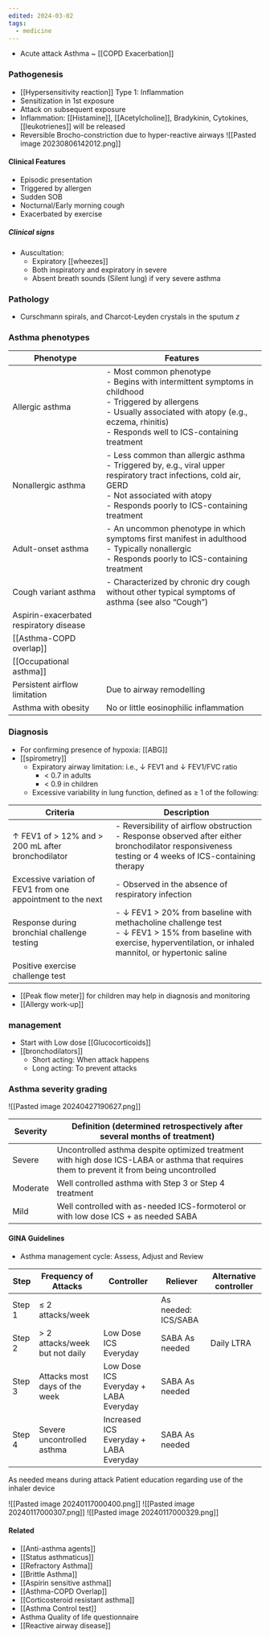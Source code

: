 ```yaml
---
edited: 2024-03-02
tags:
  - medicine
---
```


- Acute attack Asthma ~ [[COPD Exacerbation]] 

### Pathogenesis
- [[Hypersensitivity reaction]] Type 1: Inflammation
- Sensitization in 1st exposure
- Attack on subsequent exposure
- Inflammation: [[Histamine]], [[Acetylcholine]], Bradykinin, Cytokines, [[leukotrienes]] will be released 
- Reversible Brocho-constriction due to hyper-reactive airways
![[Pasted image 20230806142012.png]]

#### Clinical Features
- Episodic presentation
- Triggered by allergen
- Sudden SOB
- Nocturnal/Early morning cough
- Exacerbated by exercise
##### Clinical signs
- Auscultation: 
	- Expiratory [[wheezes]] 
	- Both inspiratory and expiratory in severe
	- Absent breath sounds (Silent lung) if very severe asthma

### Pathology
- Curschmann spirals, and Charcot-Leyden crystals in the sputum
*z*
### Asthma phenotypes
| **Phenotype**                           | **Features**                                                                                                                                                                                                               |
| --------------------------------------- | -------------------------------------------------------------------------------------------------------------------------------------------------------------------------------------------------------------------------- |
| Allergic asthma                         | - Most common phenotype <br> - Begins with intermittent symptoms in childhood <br> - Triggered by allergens <br> - Usually associated with atopy (e.g., eczema, rhinitis) <br> - Responds well to ICS-containing treatment |
| Nonallergic asthma                      | - Less common than allergic asthma <br> - Triggered by, e.g., viral upper respiratory tract infections, cold air, GERD <br> - Not associated with atopy <br> - Responds poorly to ICS-containing treatment                 |
| Adult-onset asthma                      | - An uncommon phenotype in which symptoms first manifest in adulthood <br> - Typically nonallergic <br> - Responds poorly to ICS-containing treatment                                                                      |
| Cough variant asthma                    | - Characterized by chronic dry cough without other typical symptoms of asthma (see also “Cough”)                                                                                                                           |
| Aspirin-exacerbated respiratory disease |                                                                                                                                                                                                                            |
| [[Asthma-COPD overlap]]                 |                                                                                                                                                                                                                            |
| [[Occupational asthma]]                 |                                                                                                                                                                                                                            |
| Persistent airflow limitation           | Due to airway remodelling                                                                                                                                                                                                  |
| Asthma with obesity                     | No or little eosinophilic inflammation                                                                                                                                                                                     |

### Diagnosis
- For confirming presence of hypoxia: [[ABG]]
- [[spirometry]] 
	- Expiratory airway limitation: i.e., ↓ FEV1 and ↓ FEV1/FVC ratio 
		- < 0.7 in adults
		- < 0.9 in children
	- Excessive variability in lung function, defined as ≥ 1 of the following:

| **Criteria**                                                 | **Description**                                                                                                                                                            |
| ------------------------------------------------------------ | -------------------------------------------------------------------------------------------------------------------------------------------------------------------------- |
| ↑ FEV1 of > 12% and > 200 mL after bronchodilator            | - Reversibility of airflow obstruction <br> - Response observed after either bronchodilator responsiveness testing or 4 weeks of ICS-containing therapy                    |
| Excessive variation of FEV1 from one appointment to the next | - Observed in the absence of respiratory infection                                                                                                                         |
| Response during bronchial challenge testing                  | - ↓ FEV1 > 20% from baseline with methacholine challenge test <br> - ↓ FEV1 > 15% from baseline with exercise, hyperventilation, or inhaled mannitol, or hypertonic saline |
| Positive exercise challenge test                             |                                                                                                                                                                            |

- [[Peak flow meter]] for children may help in diagnosis and monitoring 
- [[Allergy work-up]]
### management
- Start with Low dose [[Glucocorticoids]] 
- [[bronchodilators]]
	- Short acting: When attack happens 
	- Long acting: To prevent attacks

### Asthma severity grading
![[Pasted image 20240427190627.png]]

| Severity | Definition (determined retrospectively after several months of treatment)                                                                  |
| -------- | ------------------------------------------------------------------------------------------------------------------------------------------ |
| Severe   | Uncontrolled asthma despite optimized treatment with high dose ICS-LABA or asthma that requires them to prevent it from being uncontrolled |
| Moderate | Well controlled asthma with Step 3 or Step 4 treatment                                                                                     |
| Mild     | Well controlled with as-needed ICS-formoterol or with low dose ICS + as needed SABA                                                        |


#### GINA Guidelines
- Asthma management cycle: Assess, Adjust and Review

| Step   | Frequency of Attacks           | Controller                             | Reliever            | Alternative controller |
| ------ | ------------------------------ | -------------------------------------- | ------------------- | ---------------------- |
| Step 1 | ≤ 2 attacks/week               |                                        | As needed: ICS/SABA |                        |
| Step 2 | > 2 attacks/week but not daily | Low Dose ICS Everyday                  | SABA As needed      | Daily LTRA             |
| Step 3 | Attacks most days of the week  | Low Dose ICS Everyday + LABA Everyday  | SABA As needed      |                        |
| Step 4 | Severe uncontrolled asthma     | Increased ICS Everyday + LABA Everyday | SABA As needed      |                        |

As needed means during attack 
Patient education regarding use of the inhaler device

![[Pasted image 20240117000400.png]]
![[Pasted image 20240117000307.png]]
![[Pasted image 20240117000329.png]]

#### Related
- [[Anti-asthma agents]] 
- [[Status asthmaticus]] 
- [[Refractory Asthma]]
- [[Brittle Asthma]]
- [[Aspirin sensitive asthma]] 
- [[Asthma-COPD Overlap]] 
- [[Corticosteroid resistant asthma]] 
- [[Asthma Control test]]
- Asthma Quality of life questionnaire
- [[Reactive airway disease]] 